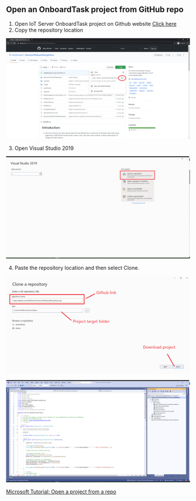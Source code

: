 ## Open an OnboardTask project from GitHub repo


1) Open IoT Server OnboardTask project on Github website [Click here](https://github.com/IntelliSenseIoT/XserverIoTOnboardTask.github.io)
2) Copy the repository location


![](images/Github.png)

3) Open Visual Studio 2019


![](images/VS1.png)

4) Paste the repository location and then select Clone.


![](images/VS2.png)


![](images/VS3.png)

[Microsoft Tutorial: Open a project from a repo](https://docs.microsoft.com/en-us/visualstudio/get-started/tutorial-open-project-from-repo-visual-studio-2019?view=vs-2019&tabs=vs168later)
